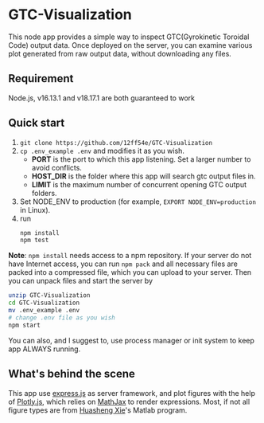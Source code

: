 # GTC-Visualization

This node app provides a simple way to inspect GTC(Gyrokinetic Toroidal Code) output data. Once deployed on the server, you can examine various plot generated from raw output data, without downloading any files.

## Requirement
Node.js, v16.13.1 and v18.17.1 are both guaranteed to work

## Quick start
1. `git clone https://github.com/12ff54e/GTC-Visualization`
2. `cp .env_example .env` and modifies it as you wish.
   - **PORT** is the port to which this app listening. Set a larger number to avoid conflicts.
   - **HOST_DIR** is the folder where this app will search gtc output files in.
   - **LIMIT** is the maximum number of concurrent opening GTC output folders.
3. Set NODE_ENV to production (for example, `EXPORT NODE_ENV=production` in Linux).
4. run
    ```bash
    npm install
    npm test
    ```
**Note**: `npm install` needs access to a npm repository. If your server do not have Internet access, you can run `npm pack` and all necessary files are packed into a compressed file, which you can upload to your server. Then you can unpack files and start the server by
   ```bash
   unzip GTC-Visualization
   cd GTC-Visualization
   mv .env_example .env
   # change .env file as you wish
   npm start
   ```
You can also, and I suggest to, use process manager or init system to keep app ALWAYS running.

## What's behind the scene
This app use [express.js](http://www.expressjs.com) as server framework, and plot figures with the help of [Plotly.js](https://plotly.com/javascript/), which relies on [MathJax](https://www.mathjax.org/) to render expressions. Most, if not all figure types are from [Huasheng Xie](http://hsxie.me/)'s Matlab program.

